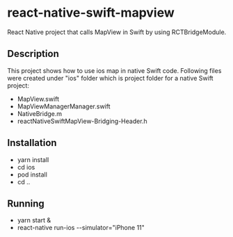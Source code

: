 # react-native-swift-mapview
React Native project that calls MapView in Swift by using RCTBridgeModule.

## Description
This project shows how to use ios map in native Swift code.
Following files were created under "ios" folder which is project folder for a native Swift project:
- MapView.swift 
- MapViewManagerManager.swift
- NativeBridge.m
- reactNativeSwiftMapView-Bridging-Header.h

## Installation
- yarn install
- cd ios
- pod install
- cd ..

## Running
- yarn start &
- react-native run-ios --simulator="iPhone 11"